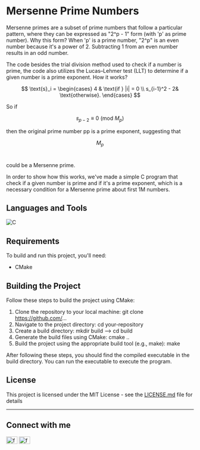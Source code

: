 # Mersenne Prime Numbers
Mersenne primes are a subset of prime numbers that follow a particular pattern, where they can be expressed as "2^p - 1" form (with 'p' as  prime number).
Why this form? When 'p' is a prime number, "2^p" is an even number because it's a power of 2. Subtracting 1 from an even number results in an odd number.

The code besides the trial division method used to check if a number is prime, the code also utilizes the Lucas–Lehmer test (LLT) to determine if a given number is a prime exponent. How it works? 

$$
\text{s}_i = 
\begin{cases}
  4 & \text{if } |i| = 0 \\
  s_{i-1}^2 - 2& \text{otherwise}.
\end{cases}
$$

So if

$$
s_{p-2} \equiv 0 \ (\text{mod} \ M_p)
$$

then the original prime number pp is a prime exponent, suggesting that 

$$
M_p
$$​

could be a Mersenne prime. 

In order to show how this works, we've made a simple C program that check if a given number is prime and if it's a prime exponent, which is a necessary condition for a Mersenne prime about first 1M numbers.


## Languages and Tools
![C](https://img.shields.io/badge/c-%2300599C.svg?style=for-the-badge&logo=c&logoColor=white)


## Requirements
To build and run this project, you'll need:
- CMake

## Building the Project
Follow these steps to build the project using CMake:
1. Clone the repository to your local machine: git clone https://github.com/...
2. Navigate to the project directory: cd your-repository
3. Create a build directory: mkdir build --> cd build
4. Generate the build files using CMake: cmake ..
5. Build the project using the appropriate build tool (e.g., make): make

After following these steps, you should find the compiled executable in the build directory. You can run the executable to execute the program.

## License

This project is licensed under the MIT License - see the [LICENSE.md](LICENSE.md) file for details

<hr>

## Connect with me
<p align="left">
<a href="https://www.linkedin.com/in/francescopl/" target="blank"><img align="center" src="https://raw.githubusercontent.com/rahuldkjain/github-profile-readme-generator/master/src/images/icons/Social/linked-in-alt.svg" alt="francescopaololezza" height="20" width="30" /></a>
<a href="https://www.kaggle.com/francescopaolol" target="blank"><img align="center" src="https://raw.githubusercontent.com/rahuldkjain/github-profile-readme-generator/master/src/images/icons/Social/kaggle.svg" alt="francescopaololezza" height="20" width="30" /></a>
</p>

